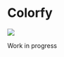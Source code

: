 # Colorfy

[![](https://img.shields.io/npm/v/@jourloy/colorfy?logo=npm&style=flat-square)](https://www.npmjs.com/package/@jourloy/colorfy?activeTab=versions)

Work in progress
